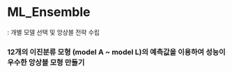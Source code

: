 # ML_Ensemble
: 개별 모델 선택 및 앙상블 전략 수립

### 12개의 이진분류 모형 (model A ~ model L)의 예측값을 이용하여 성능이 우수한 앙상블 모형 만들기

